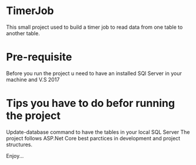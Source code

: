 # TimerJob
This small project used to build a timer job to read data from one table to another table.

# Pre-requisite
Before you run the project u need to have an installed SQl Server in your machine and V.S 2017

# Tips you have to do befor running the project
Update-database command to have the tables in your local SQL Server
The project follows ASP.Net Core best parctices in development and project structures.

Enjoy...
